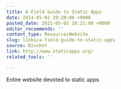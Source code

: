 ```yaml
---
title: A Field Guide to Static Apps
date: 2014-05-02 20:20:00 +0000
posted_date: 2015-05-02 20:21:00 +0000
editor_recommends: ''
content_type: Resource/Website
slug: links/a-field-guide-to-static-apps
source: Divshot
link: http://www.staticapps.org/
related_tools: ''

---
```

Entire website devoted to static apps



